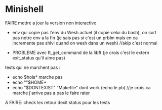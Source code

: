 # Minishell
FAIRE mettre a jour la version non interactive

<!-- MODIFIER get_next_line (multiple fd) -->
<!-- MODIFIER le heredoc pour le faire sans fork? -->
<!-- MODIFIER tout les signaux pour faire des fonctions avec sigaction? -->
<!-- MODIFIER enlever les exit et ne pas fork pour les builtin -->

- env qui copie pas l'env du Wesh actuel (il copie celui du bash), on sort pas notre env a la fin (je sais pas si c'est un prblm mais en ca incremente pas shlvl quand on wesh dans un wesh) //akip c'est normal

- PROBLEME avec ft_get_command de la libft (je crois c'est le extern exit_status qu'il aime pas)

tests qui ne marchent pas :

- echo $hola* marche pas
- echo ""$HOME*
- echo "$DONTEXIST" "Makefile" dont work (echo le pb) //je crois ca marche j'arrive pas a pas le faire rater


A FAIRE: check les retour dexit status pour les tests

